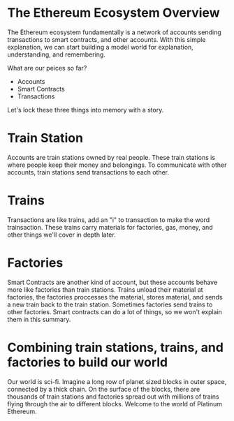 # The Ethereum Ecosystem Overview

The Ethereum ecosystem fundamentally is a network of accounts sending transactions
to smart contracts, and other accounts. With this simple explanation, we can start
building a model world for explanation, understanding, and remembering.

What are our peices so far?

- Accounts
- Smart Contracts
- Transactions

Let's lock these three things into memory with a story.

# Train Station

Accounts are train stations owned by real people. These train stations is where
people keep their money and belongings. To communicate with other accounts,
train stations send transactions to each other.

# Trains

Transactions are like trains, add an "i" to transaction to make the word trainsaction.
These trains carry materials for factories, gas, money, and other things we'll cover
in depth later.

# Factories

Smart Contracts are another kind of account, but these accounts behave more like factories
than train stations. Trains unload their material at factories, the factories proccesses
the material, stores material, and sends a new train back to the train station. Sometimes
factories send trains to other factories. Smart contracts can do a lot of things, so we
won't explain them in this summary.

# Combining train stations, trains, and factories to build our world

Our world is sci-fi. Imagine a long row of planet sized blocks in outer space, connected
by a thick chain. On the surface of the blocks, there are thousands of train stations and
factories spread out with millions of trains flying through the air to different blocks.
Welcome to the world of Platinum Ethereum.
